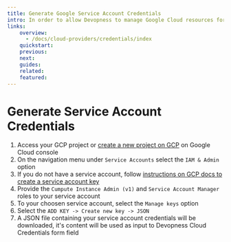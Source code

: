 ```yaml
---
title: Generate Google Service Account Credentials
intro: In order to allow Devopness to manage Google Cloud resources for you, you need to provide us Service Account Credentials.
links:
    overview:
      - /docs/cloud-providers/credentials/index
    quickstart:
    previous:
    next:
    guides:
    related:
    featured:
---
```


# Generate Service Account Credentials

1. Access your GCP project or [create a new project on GCP](https://cloud.google.com/resource-manager/docs/creating-managing-projects) on Google Cloud console
2. On the navigation menu under `Service Accounts` select the `IAM & Admin` option 
3. If you do not have a service account, follow [instructions on GCP docs to create a service account key](https://cloud.google.com/iam/docs/creating-managing-service-account-keys)
4. Provide the `Cumpute Instance Admin (v1)` and `Service Account Manager` roles to your service account
5. To your choosen service account, select the `Manage keys` option
6. Select the `ADD KEY -> Create new key -> JSON`
7. A JSON file containing your service account credentials will be downloaded, it's content will be used as input to Devopness Cloud Credentials form field
